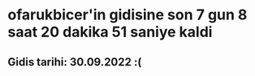 # ofarukbicer'in gidisine son 7 gun 8 saat 20 dakika 51 saniye kaldi

## Gidis tarihi: 30.09.2022 :(